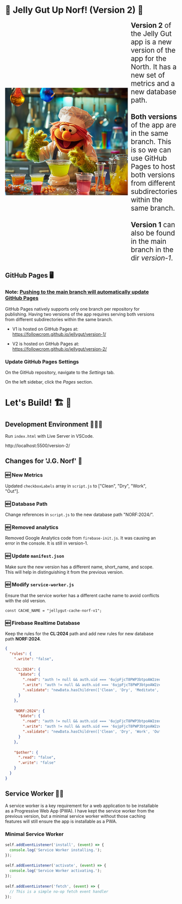 # 🪼 Jelly Gut Up Norf! (Version 2) 🍮

<div style="display: flex; align-items: center;">
  <img src="jelly-chef.png" alt="Jelly Chef" width="400" style="margin-right: 10px;"/>
  <span style="font-size: 1.4rem;"><b>Version 2</b> of the Jelly Gut app is a new version of the app for the North. It has a new set of metrics and a new database path.
  <br><br><b>Both versions</b> of the app are in the same branch. This is so we can use GitHub Pages to host both versions from different subdirectories within the same branch.
  <br><br>
  <b>Version 1</b> can also be found in the main branch in the dir <i>version-1</i>.</span>
</div>

## GitHub Pages 🖥️

### Note: <u>Pushing to the main branch will automatically update GitHub Pages</u>

GitHub Pages natively supports only one branch per repository for publishing. Having two versions of the app requires serving both versions from different subdirectories within the same branch.

- V1 is hosted on GitHub Pages at: https://followcrom.github.io/jellygut/version-1/

- V2 is hosted on GitHub Pages at: https://followcrom.github.io/jellygut/version-2/

### Update GitHub Pages Settings

On the GitHub repository, navigate to the _Settings_ tab.

On the left sidebar, click the _Pages_ section.

# Let's Build! 🏗️ 🏢

## Development Environment 👨🏻‍💻

Run `index.html` with Live Server in VSCode.

http://localhost:5500/version-2/

## Changes for 'J.G. Norf' 💫

### 🆕 New Metrics

Updated `checkboxLabels` array in `script.js` to ["Clean", "Dry", "Work", "Out"].

### 🆕 Database Path

Change references in `script.js` to the new database path "NORF:2024/".

### 🆕 Removed analytics

Removed Google Analytics code from `firebase-init.js`. It was causing an error in the console. It is still in version-1.

### 🆕 Update `manifest.json`

Make sure the new version has a different name, short_name, and scope. This will help in distinguishing it from the previous version.

### 🆕 Modify `service-worker.js`

Ensure that the service worker has a different cache name to avoid conflicts with the old version.

`const CACHE_NAME = "jellygut-cache-norf-v1";`

### 🆕 Firebase Realtime Database

Keep the rules for the **CL:2024** path and add new rules for new database path **NORF:2024**.

```json
{
  "rules": {
    ".write": "false",

    "CL:2024": {
      "$date": {
        ".read": "auth != null && auth.uid === '6ujpFjcT8PWP3btpoAW2zeqSSmB2'",
        ".write": "auth != null && auth.uid === '6ujpFjcT8PWP3btpoAW2zeqSSmB2'",
        ".validate": "newData.hasChildren(['Clean', 'Dry', 'Meditate', 'TV8'])"
      }
    },

    "NORF:2024": {
      "$date": {
        ".read": "auth != null && auth.uid === '6ujpFjcT8PWP3btpoAW2zeqSSmB2'",
        ".write": "auth != null && auth.uid === '6ujpFjcT8PWP3btpoAW2zeqSSmB2'",
        ".validate": "newData.hasChildren(['Clean', 'Dry', 'Work', 'Out'])"
      }
    },

    "$other": {
      ".read": "false",
      ".write": "false"
    }
  }
}
```

## Service Worker 👨‍🔧

A service worker is a key requirement for a web application to be installable as a Progressive Web App (PWA). I have kept the service worker from the previous version, but a minimal service worker without those caching features will still ensure the app is installable as a PWA.

### Minimal Service Worker

```javascript
self.addEventListener('install', (event) => {
  console.log('Service Worker installing.');
});

self.addEventListener('activate', (event) => {
  console.log('Service Worker activating.');
});

self.addEventListener('fetch', (event) => {
  // This is a simple no-op fetch event handler
});
```